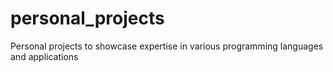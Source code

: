 # personal_projects
Personal projects to showcase expertise in various programming languages and applications
